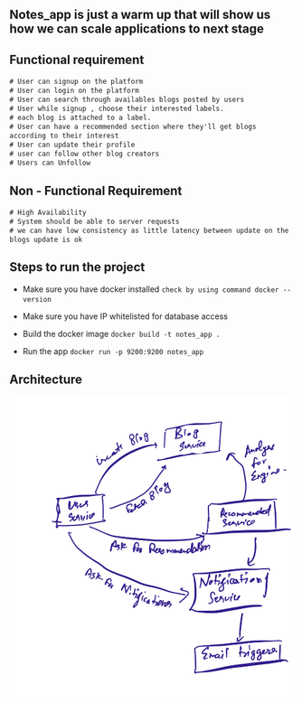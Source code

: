 ## Notes_app is just a warm up that will show us how we can scale applications to next stage

## Functional requirement

    # User can signup on the platform
    # User can login on the platform
    # User can search through availables blogs posted by users
    # User while signup , choose their interested labels.
    # each blog is attached to a label.
    # User can have a recommended section where they'll get blogs according to their interest
    # User can update their profile
    # user can follow other blog creators
    # Users can Unfollow

## Non - Functional Requirement

    # High Availability
    # System should be able to server requests
    # we can have low consistency as little latency between update on the blogs update is ok

## Steps to run the project

- Make sure you have docker installed
  `check by using command docker --version`

- Make sure you have IP whitelisted for database access

- Build the docker image
  `docker build -t notes_app .`

- Run the app
  `docker run -p 9200:9200 notes_app`

## Architecture

![ScreenShot](/assets/architecture.jpeg)
